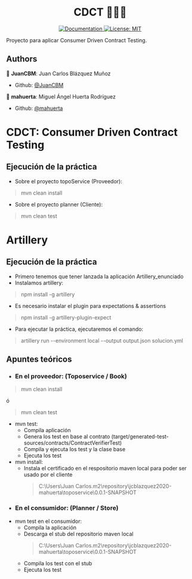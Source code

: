 <h1 align="center">CDCT 👨🏻‍💻 </h1>

<p align="center">
  <a href="/docs" target="_blank">
    <img alt="Documentation" src="https://img.shields.io/badge/documentation-yes-brightgreen.svg" />
  </a>
  <a href="#" target="_blank">
    <img alt="License: MIT" src="https://img.shields.io/badge/License-MIT-yellow.svg" />
  </a>
</p>

Proyecto para aplicar Consumer Driven Contract Testing.

## Authors
👤 **JuanCBM**: Juan Carlos Blázquez Muñoz
* Github: [@JuanCBM](https://github.com/JuanCBM)

👤 **mahuerta**: Miguel Ángel Huerta Rodríguez
* Github: [@mahuerta](https://github.com/mahuerta)

# CDCT: Consumer Driven Contract Testing
## Ejecución de la práctica
* Sobre el proyecto topoService (Proveedor):
> mvn clean install
* Sobre el proyecto planner (Cliente):
> mvn clean test

# Artillery
## Ejecución de la práctica
- Primero tenemos que tener lanzada la aplicación Artillery_enunciado
- Instalamos artillery:
>  npm install -g artillery
- Es necesario instalar el plugin para expectations & assertions
> npm install -g artillery-plugin-expect
- Para ejecutar la práctica, ejecutaremos el comando:
> artillery run --environment local --output output.json solucion.yml 


## Apuntes teóricos
* ### En el proveedor: (Toposervice / Book)
> mvn clean install

ó

> mvn clean test
- mvn test:
    - Compila aplicación
    - Genera los test en base al contrato (target/generated-test-sources/contracts/ContractVerifierTest)
    - Compila y ejecuta los test y la clase base
    - Ejecuta los test
- mvn install:
    - Instala el certificado en el respositorio maven local para poder ser usado por el cliente
      > C:\Users\Juan Carlos\.m2\repository\jcblazquez2020-mahuerta\toposervice\0.0.1-SNAPSHOT

* ### En el consumidor: (Planner / Store)

- mvn test en el consumidor:
    - Compila la aplicación
    - Descarga el stub del repositorio maven local
      > C:\Users\Juan Carlos\.m2\repository\jcblazquez2020-mahuerta\toposervice\0.0.1-SNAPSHOT
    - Compila los test con el stub
    - Ejecuta los test
